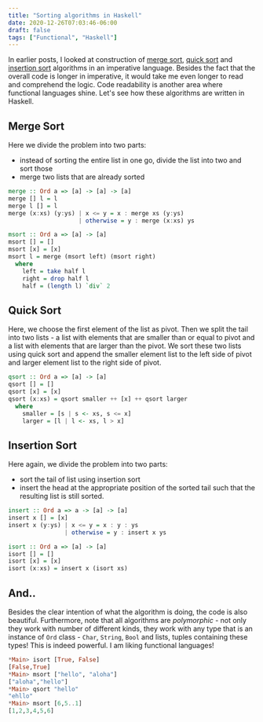 ```yaml
---
title: "Sorting algorithms in Haskell"
date: 2020-12-26T07:03:46-06:00
draft: false
tags: ["Functional", "Haskell"]
---
```

In earlier posts, I looked at construction of [merge sort](../b24), [quick sort](../b25) and [insertion sort](../b22) algorithms in an imperative language. Besides the fact that the overall code is longer in imperative, it would take me even longer to read and comprehend the logic. Code readability is another area where functional languages shine. Let's see how these algorithms are written in Haskell.

## Merge Sort
Here we divide the problem into two parts:
- instead of sorting the entire list in one go, divide the list into two and sort those
- merge two lists that are already sorted
```haskell
merge :: Ord a => [a] -> [a] -> [a]
merge [] l = l
merge l [] = l
merge (x:xs) (y:ys) | x <= y = x : merge xs (y:ys)
                    | otherwise = y : merge (x:xs) ys

msort :: Ord a => [a] -> [a]
msort [] = []
msort [x] = [x]
msort l = merge (msort left) (msort right)
  where
    left = take half l
    right = drop half l
    half = (length l) `div` 2
```

## Quick Sort
Here, we choose the first element of the list as pivot. Then we split the tail into two lists - a list with elements that are smaller than or equal to pivot and a list with elements that are larger than the pivot. We sort these two lists using quick sort and append the smaller element list to the left side of pivot and larger element list to the right side of pivot.
```haskell
qsort :: Ord a => [a] -> [a]
qsort [] = []
qsort [x] = [x]
qsort (x:xs) = qsort smaller ++ [x] ++ qsort larger
  where
    smaller = [s | s <- xs, s <= x]
    larger = [l | l <- xs, l > x]
```

## Insertion Sort
Here again, we divide the problem into two parts:
- sort the tail of list using insertion sort
- insert the head at the appropriate position of the sorted tail such that the resulting list is still sorted.
```haskell
insert :: Ord a => a -> [a] -> [a]
insert x [] = [x]
insert x (y:ys) | x <= y = x : y : ys
                | otherwise = y : insert x ys

isort :: Ord a => [a] -> [a]
isort [] = []
isort [x] = [x]
isort (x:xs) = insert x (isort xs)
```

## And..
Besides the clear intention of what the algorithm is doing, the code is also beautiful. Furthermore, note that all algorithms are *polymorphic* - not only they work with number of different kinds, they work with any type that is an instance of `Ord` class - `Char`, `String`, `Bool` and lists, tuples containing these types! This is indeed powerful. I am liking functional languages!

```haskell
*Main> isort [True, False]
[False,True]
*Main> msort ["hello", "aloha"]
["aloha","hello"]
*Main> qsort "hello"
"ehllo"
*Main> msort [6,5..1]
[1,2,3,4,5,6]
```